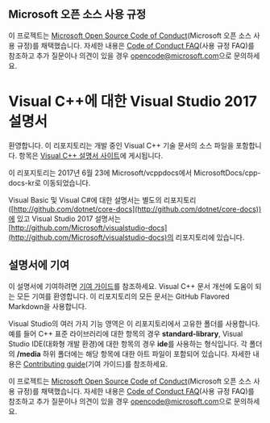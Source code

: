 ## <a name="microsoft-open-source-code-of-conduct"></a>Microsoft 오픈 소스 사용 규정

이 프로젝트는 [Microsoft Open Source Code of Conduct](https://opensource.microsoft.com/codeofconduct/)(Microsoft 오픈 소스 사용 규정)를 채택했습니다.
자세한 내용은 [Code of Conduct FAQ](https://opensource.microsoft.com/codeofconduct/faq/)(사용 규정 FAQ)를 참조하고 추가 질문이나 의견이 있을 경우 [opencode@microsoft.com](mailto:opencode@microsoft.com)으로 문의하세요.

# <a name="visual-studio-2017-documentation-for-visual-c"></a>Visual C++에 대한 Visual Studio 2017 설명서

환영합니다. 이 리포지토리는 개발 중인 Visual C++ 기술 문서의 소스 파일을 포함합니다. 항목은 [Visual C++ 설명서 사이트](https://docs.microsoft.com/cpp)에 게시됩니다.

이 리포지토리는 2017년 6월 23에 Microsoft/vcppdocs에서 MicrosoftDocs/cpp-docs-kr로 이동되었습니다.

Visual Basic 및 Visual C#에 대한 설명서는 별도의 리포지토리([http://github.com/dotnet/core-docs](http://github.com/dotnet/core-docs))에 있고 Visual Studio 2017 설명서는 [http://github.com/Microsoft/visualstudio-docs](http://github.com/Microsoft/visualstudio-docs)의 리포지토리에 있습니다.

## <a name="contributing-to-the-documentation"></a>설명서에 기여

이 설명서에 기여하려면 [기여 가이드](CONTRIBUTING.md)를 참조하세요.
Visual C++ 문서 개선에 도움이 되는 모든 기여를 환영합니다. 이 리포지토리의 모든 문서는 GitHub Flavored Markdown을 사용합니다.

Visual Studio의 여러 가지 기능 영역은 이 리포지토리에서 고유한 폴더를 사용합니다. 예를 들어 C++ 표준 라이브러리에 대한 항목의 경우 **standard-library**, Visual Studio IDE(대화형 개발 환경)에 대한 항목의 경우 **ide**를 사용하는 형식입니다. 각 폴더의 **/media** 하위 폴더에는 해당 항목에 대한 아트 파일이 포함되어 있습니다. 자세한 내용은 [Contributing guide](CONTRIBUTING.md)(기여 가이드)를 참조하세요.

이 프로젝트는 [Microsoft Open Source Code of Conduct](https://opensource.microsoft.com/codeofconduct/)(Microsoft 오픈 소스 사용 규정)를 채택했습니다. 자세한 내용은 [Code of Conduct FAQ](https://opensource.microsoft.com/codeofconduct/faq/)(사용 규정 FAQ)를 참조하고 추가 질문이나 의견이 있을 경우 [opencode@microsoft.com](mailto:opencode@microsoft.com)으로 문의하세요.
